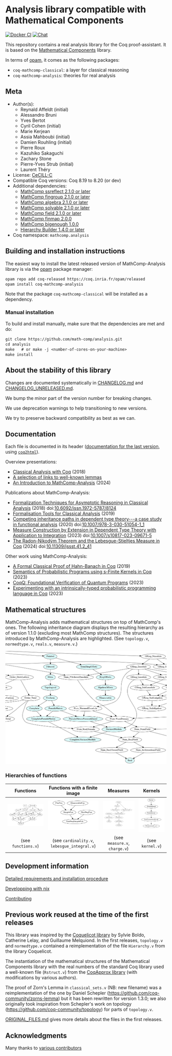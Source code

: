 <!---
This file was generated from `meta.yml`, please do not edit manually.
Follow the instructions on https://github.com/coq-community/templates to regenerate.
--->
# Analysis library compatible with Mathematical Components

[![Docker CI][docker-action-shield]][docker-action-link]
[![Chat][chat-shield]][chat-link]

[docker-action-shield]: https://github.com/math-comp/analysis/workflows/Docker%20CI/badge.svg?branch=master
[docker-action-link]: https://github.com/math-comp/analysis/actions?query=workflow:"Docker%20CI"
[chat-shield]: https://img.shields.io/badge/zulip-join_chat-brightgreen.svg
[chat-link]: https://coq.zulipchat.com/login/#narrow/stream/237666-math-comp-analysis

This repository contains a real analysis library for the Coq proof-assistant.
It is based on the [Mathematical Components](https://math-comp.github.io/) library.

In terms of [opam](https://opam.ocaml.org/doc/Install.html), it comes as the following packages:
- `coq-mathcomp-classical`: a layer for classical reasoning
- `coq-mathcomp-analysis`: theories for real analysis

## Meta

- Author(s):
  - Reynald Affeldt (initial)
  - Alessandro Bruni
  - Yves Bertot
  - Cyril Cohen (initial)
  - Marie Kerjean
  - Assia Mahboubi (initial)
  - Damien Rouhling (initial)
  - Pierre Roux
  - Kazuhiko Sakaguchi
  - Zachary Stone
  - Pierre-Yves Strub (initial)
  - Laurent Théry
- License: [CeCILL-C](LICENSE)
- Compatible Coq versions: Coq 8.19 to 8.20 (or dev)
- Additional dependencies:
  - [MathComp ssreflect 2.1.0 or later](https://math-comp.github.io)
  - [MathComp fingroup 2.1.0 or later](https://math-comp.github.io)
  - [MathComp algebra 2.1.0 or later](https://math-comp.github.io)
  - [MathComp solvable 2.1.0 or later](https://math-comp.github.io)
  - [MathComp field 2.1.0 or later](https://math-comp.github.io)
  - [MathComp finmap 2.0.0](https://github.com/math-comp/finmap)
  - [MathComp bigenough 1.0.0](https://github.com/math-comp/bigenough)
  - [Hierarchy Builder 1.4.0 or later](https://github.com/math-comp/hierarchy-builder)
- Coq namespace: `mathcomp.analysis`

## Building and installation instructions

The easiest way to install the latest released version of MathComp-Analysis library is
via the [opam](https://opam.ocaml.org/doc/Install.html) package manager:

```shell
opam repo add coq-released https://coq.inria.fr/opam/released
opam install coq-mathcomp-analysis
```
Note that the package `coq-mathcomp-classical` will be installed as a dependency.

### Manual installation

To build and install manually, make sure that the dependencies are met and do:

``` shell
git clone https://github.com/math-comp/analysis.git
cd analysis
make   # or make -j <number-of-cores-on-your-machine> 
make install
```

## About the stability of this library

Changes are documented systematically in [CHANGELOG.md](CHANGELOG.md) and
[CHANGELOG_UNRELEASED.md](CHANGELOG_UNRELEASED.md).

We bump the minor part of the version number for breaking changes.

We use deprecation warnings to help transitioning to new versions.

We try to preserve backward compatibility as best as we can.

## Documentation

Each file is documented in its header
([documentation for the last version](https://math-comp.github.io/analysis/htmldoc_1_3_1/index.html), using [`coq2html`](https://github.com/xavierleroy/coq2html)).

Overview presentations:
- [Classical Analysis with Coq](https://perso.crans.org/cohen/CoqWS2018.pdf) (2018)
- [A selection of links to well-known lemmas](https://github.com/math-comp/analysis/wiki/What's-where%3F)
- [An Introduction to MathComp-Analysis](https://staff.aist.go.jp/reynald.affeldt/documents/karate-coq.pdf) (2024)

Publications about MathComp-Analysis:
- [Formalization Techniques for Asymptotic Reasoning in Classical Analysis](https://jfr.unibo.it/article/view/8124) (2018) doi:[10.6092/issn.1972-5787/8124](https://doi.org/10.6092/issn.1972-5787/8124)
- [Formalisation Tools for Classical Analysis](http://www-sop.inria.fr/members/Damien.Rouhling/data/phd/thesis.pdf) (2019)
- [Competing inheritance paths in dependent type theory---a case study in functional analysis](https://hal.inria.fr/hal-02463336) (2020) doi:[10.1007/978-3-030-51054-1_1](https://doi.org/10.1007/978-3-030-51054-1_1)
- [Measure Construction by Extension in Dependent Type Theory with Application to Integration](https://arxiv.org/pdf/2209.02345.pdf) (2023) doi:[10.1007/s10817-023-09671-5](https://doi.org/10.1007/s10817-023-09671-5)
- [The Radon-Nikodým Theorem and the Lebesgue-Stieltjes Measure in Coq](https://www.jstage.jst.go.jp/article/jssst/41/2/41_2_41/_pdf/-char/en) (2024) doi:[10.11309/jssst.41.2_41](https://doi.org/10.11309/jssst.41.2_41)

Other work using MathComp-Analysis:
- [A Formal Classical Proof of Hahn-Banach in Coq](https://lipn.univ-paris13.fr/~kerjean/slides/slidesTYPES19.pdf) (2019)
- [Semantics of Probabilistic Programs using s-Finite Kernels in Coq](https://hal.inria.fr/hal-03917948/document) (2023)
- [CoqQ: Foundational Verification of Quantum Programs](https://arxiv.org/pdf/2207.11350.pdf) (2023)
- [Experimenting with an intrinsically-typed probabilistic programming language in Coq](https://staff.aist.go.jp/reynald.affeldt/documents/syntax-aplas2023.pdf) (2023)

## Mathematical structures

MathComp-Analysis adds mathematical structures on top of MathComp's ones.
The following inheritance diagram displays the resulting hierarchy as of version 1.1.0
(excluding most MathComp structures).
The structures introduced by MathComp-Analysis are highlighted.
(See `topology.v`, `normedtype.v`, `reals.v`, `measure.v`.)

<img width="600" alt="Main_inheritance_graph" src="etc/hierarchy_main.1.1.0.png">


### Hierarchies of functions

| Functions | Functions with a finite image | Measures | Kernels |
|:----------:|:-----------------------------:|:--------:|:-------:|
| <img width="300" alt="Functions" src="etc/hierarchy_functions.1.1.0.png"> | <img width="200" alt="Functions_with_a_finite_image" src="etc/hierarchy_fimfun.1.1.0.png"> | <img width="300" alt="Measures" src="etc/hierarchy_measure.1.1.0.png"> | <img width="200" alt="Kernels" src="etc/hierarchy_kernel.1.1.0.png"> |
| (see `functions.v`) | (see `cardinality.v`, `lebesgue_integral.v`) | (see `measure.v`, `charge.v`) | (see `kernel.v`) |

## Development information

[Detailed requirements and installation procedure](INSTALL.md)

[Developping with nix](https://github.com/math-comp/math-comp/wiki/Using-nix)

[Contributing](CONTRIBUTING.md)

## Previous work reused at the time of the first releases

This library was inspired by the [Coquelicot library](http://coquelicot.saclay.inria.fr/)
by Sylvie Boldo, Catherine Lelay, and Guillaume Melquiond.
In the first releases, `topology.v` and `normedtype.v` contained a reimplementation of the file
`Hierarchy.v` from the library Coquelicot.

The instantiation of the mathematical structures of the Mathematical Components library
with the real numbers of the standard Coq library used a well-known file (`Rstruct.v`)
from the [CoqApprox library](http://tamadi.gforge.inria.fr/CoqApprox/) (with
modifications by various authors).

The proof of Zorn's Lemma in `classical_sets.v` (NB: new filename) was a reimplementation
of the one by Daniel Schepler (https://github.com/coq-community/zorns-lemma) but it has been rewritten for version 1.3.0;
we also originally took inspiration from Schepler's work on topology (https://github.com/coq-community/topology) for parts
of `topology.v`.

[ORIGINAL_FILES.md](ORIGINAL_FILES.md) gives more details about the
files in the first releases.

## Acknowledgments

Many thanks to [various contributors](https://github.com/math-comp/analysis/graphs/contributors)
